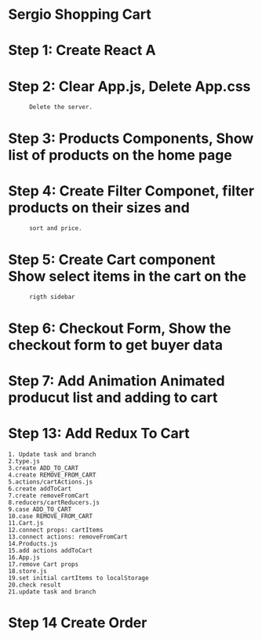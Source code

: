 # Sergio Shopping Cart

# Step 1: Create React A

# Step 2: Clear App.js, Delete App.css

          Delete the server.

# Step 3: Products Components, Show list of products on the home page

# Step 4: Create Filter Componet, filter products on their sizes and

          sort and price.

# Step 5: Create Cart component Show select items in the cart on the 
          rigth sidebar

# Step 6: Checkout Form, Show the checkout form to get buyer data

# Step 7: Add Animation Animated producut list and adding to cart

# Step 13: Add Redux To Cart
    1. Update task and branch
    2.type.js
    3.create ADD_TO_CART
    4.create REMOVE_FROM_CART
    5.actions/cartActions.js
    6.create addToCart
    7.create removeFromCart
    8.reducers/cartReducers.js
    9.case ADD_TO_CART
    10.case REMOVE_FROM_CART
    11.Cart.js
    12.connect props: cartItems
    13.connect actions: removeFromCart
    14.Products.js
    15.add actions addToCart
    16.App.js
    17.remove Cart props
    18.store.js
    19.set initial cartItems to localStorage
    20.check result
    21.update task and branch

# Step 14 Create Order